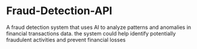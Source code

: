 # Fraud-Detection-API
A fraud detection system that uses AI to analyze patterns and anomalies in financial transactions data. the system could help identify potentially fraudulent activities and prevent financial losses
